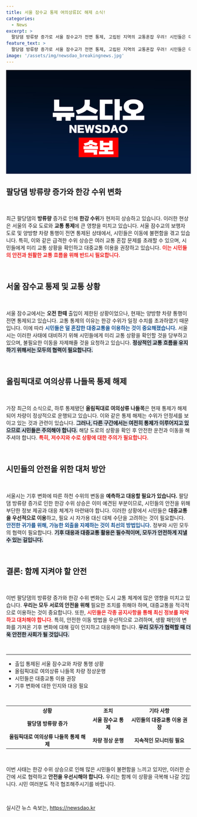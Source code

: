 ```yaml
---
title: 서울 잠수교 통제 여의상류IC 해제 소식!
categories:
  - News
excerpt: >
  팔당댐 방류량 증가로 서울 잠수교가 전면 통제, 고립된 지역의 교통혼잡 우려! 시민들은 대중교통 이용을 권장받고 있으니, 도로 상황을 미리 체크하세요!
feature_text: >
  팔당댐 방류량 증가로 서울 잠수교가 전면 통제, 고립된 지역의 교통혼잡 우려! 시민들은 대중교통 이용을 권장받고 있으니, 도로 상황을 미리 체크하세요!
image: '/assets/img/newsdao_breakingnews.jpg'
---
```


<p><img src="/assets/img/newsdao_breakingnews.jpg" alt="koreaapp 속보" /></p>

<h2 data-ke-size="size26">팔당댐 방류량 증가와 한강 수위 변화</h2>

<p data-ke-size="size16">&nbsp;</p>

<p data-ke-size="size16">최근 팔당댐의 <b>방류량</b> 증가로 인해 <b>한강 수위</b>가 현저히 상승하고 있습니다. 이러한 현상은 서울의 주요 도로와 <b>교통 통제</b>에 큰 영향을 미치고 있습니다. 서울 잠수교의 보행자 도로 및 양방향 차량 통행이 전면 통제된 상태에서, 시민들은 이동에 불편함을 겪고 있습니다. 특히, 이와 같은 급격한 수위 상승은 여러 교통 혼잡 문제를 초래할 수 있으며, 시민들에게 미리 교통 상황을 확인하고 대중교통 이용을 권장하고 있습니다. <b><span style="color: #ee2323;">이는 시민들의 안전과 원활한 교통 흐름을 위해 반드시 필요합니다.</span></b></p>

<p data-ke-size="size16">&nbsp;</p>

<h2 data-ke-size="size26">서울 잠수교 통제 및 교통 상황</h2>

<p data-ke-size="size16">&nbsp;</p>

<p data-ke-size="size16">서울 잠수교에서는 <b>오전 한때</b> 출입이 제한된 상황이었으나, 현재는 양방향 차량 통행이 전면 통제되고 있습니다. 교통 통제의 이유는 한강 수위가 일정 수치를 초과하였기 때문입니다. 이에 따라 <b><span style="color: #1a5490;">시민들은 덜 혼잡한 대중교통을 이용하는 것이 중요해졌습니다.</span></b> 서울시는 이러한 사태에 대비하기 위해 시민들에게 미리 교통 상황을 확인할 것을 당부하고 있으며, 불필요한 이동을 자제해줄 것을 요청하고 있습니다. <b><span style="background-color: #21538527;">정상적인 교통 흐름을 유지하기 위해서는 모두의 협력이 필요합니다.</span></b></p>

<p data-ke-size="size16">&nbsp;</p>

<h2 data-ke-size="size26">올림픽대로 여의상류 나들목 통제 해제</h2>

<p data-ke-size="size16">&nbsp;</p>

<p data-ke-size="size16">가장 최근의 소식으로, 하루 통제됐던 <b>올림픽대로 여의상류 나들목</b>은 현재 통제가 해제되어 차량이 정상적으로 운행되고 있습니다. 이와 같은 통제 해제는 수위가 안정세를 보이고 있는 것과 관련이 있습니다. <b><span style="background-color: #21538527;">그러나, 다른 구간에서는 여전히 통제가 이루어지고 있으므로 시민들은 주의해야 합니다.</span></b> 해당 도로의 상황을 확인 후 안전한 운전과 이동을 해주셔야 합니다. <b><span style="color: #ee2323;">특히, 저수지와 수로 상황에 대한 주의가 필요합니다.</span></b></p>

<p data-ke-size="size16">&nbsp;</p>

<h2 data-ke-size="size26">시민들의 안전을 위한 대처 방안</h2>

<p data-ke-size="size16">&nbsp;</p>

<p data-ke-size="size16">서울시는 기후 변화에 따른 하천 수위의 변동을 <b>예측하고 대응할 필요가 있습니다.</b> 팔당댐 방류량 증가로 인한 한강 수위 상승은 이미 예견된 부분이므로, 시민들의 안전을 위해 부단한 정보 제공과 대응 체계가 마련돼야 합니다. 이러한 상황에서 시민들은 <b>대중교통을 우선적으로 이용</b>하고, 필요 시 자가용 대신 대체 수단을 고려하는 것이 필요합니다. <b><span style="color: #1a5490;">안전한 귀가를 위해, 가능한 외출을 자제하는 것이 최선의 방법입니다.</span></b> 정부와 시민 모두의 협력이 필요합니다. <b><span style="background-color: #21538527;">기후 대응과 대중교통 활용은 필수적이며, 모두가 안전하게 지낼 수 있는 길입니다.</span></b></p>

<p data-ke-size="size16">&nbsp;</p>

<h2 data-ke-size="size26">결론: 함께 지켜야 할 안전</h2>

<p data-ke-size="size16">&nbsp;</p>

<p data-ke-size="size16">이번 팔당댐의 방류량 증가와 한강 수위 변화는 도시 교통 체계에 많은 영향을 미치고 있습니다. <b>우리는 모두 서로의 안전을 위해</b> 필요한 조치를 취해야 하며, 대중교통을 적극적으로 이용하는 것이 중요합니다. 또한, <b><span style="color: #ee2323;">시민들은 각종 공지사항을 통해 최신 정보를 파악하고 대처해야 합니다.</span></b> 특히, 안전한 이동 방법을 우선적으로 고려하며, 생활 패턴의 변화를 가져온 기후 변화에 대해 깊이 인지하고 대응해야 합니다. <b><span style="background-color: #21538527;">우리 모두가 협력할 때 더욱 안전한 사회가 될 것입니다.</span></b></p>

<p data-ke-size="size16">&nbsp;</p>

<hr>

<ul>
    <li>출입 통제된 서울 잠수교와 차량 통행 상황</li>
    <li>올림픽대로 여의상류 나들목 차량 정상운행</li>
    <li>시민들은 대중교통 이용 권장</li>
    <li>기후 변화에 대한 인지와 대응 필요</li>
</ul>

<p data-ke-size="size16">&nbsp;</p>

<table style="width: 100%; border-collapse: collapse;">
    <tr>
        <td style="text-align: center; height: 17px;"><b>상황</b></td>
        <td style="text-align: center; height: 17px;"><b>조치</b></td>
        <td style="text-align: center; height: 17px;"><b>기타 사항</b></td>
    </tr>
    <tr>
        <td style="text-align: center; height: 17px;"><b>팔당댐 방류량 증가</b></td>
        <td style="text-align: center; height: 17px;"><b>서울 잠수교 통제</b></td>
        <td style="text-align: center; height: 17px;"><b>시민들의 대중교통 이용 권장</b></td>
    </tr>
    <tr>
        <td style="text-align: center; height: 17px;"><b>올림픽대로 여의상류 나들목 통제 해제</b></td>
        <td style="text-align: center; height: 17px;"><b>차량 정상 운행</b></td>
        <td style="text-align: center; height: 17px;"><b>지속적인 모니터링 필요</b></td>
    </tr>
</table>

<p data-ke-size="size16">&nbsp;</p> 

<p data-ke-size="size16">이번 사태는 한강 수위 상승으로 인해 많은 시민들이 불편함을 느끼고 있지만, 이러한 순간에 서로 협력하고 <b>안전을 우선시해야 합니다.</b> 우리는 함께 이 상황을 극복해 나갈 것입니다. 시민 여러분도 적극 협조해주시기를 바랍니다.</p> 

<p data-ke-size="size16">&nbsp;</p>
실시간 뉴스 속보는, <a href="https://newsdao.kr" rel="dofollow">https://newsdao.kr</a>


